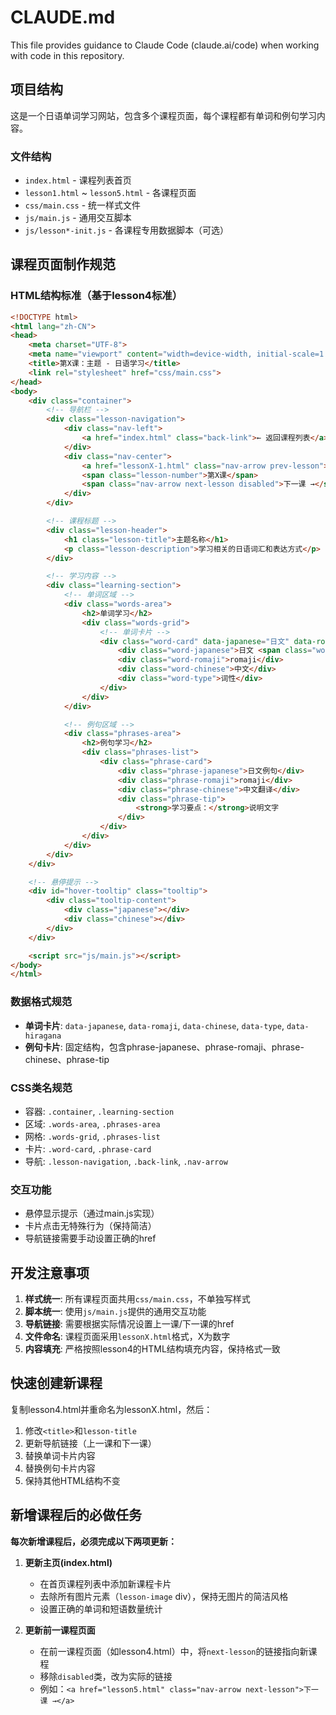# CLAUDE.md

This file provides guidance to Claude Code (claude.ai/code) when working with code in this repository.

## 项目结构

这是一个日语单词学习网站，包含多个课程页面，每个课程都有单词和例句学习内容。

### 文件结构
- `index.html` - 课程列表首页
- `lesson1.html` ~ `lesson5.html` - 各课程页面
- `css/main.css` - 统一样式文件
- `js/main.js` - 通用交互脚本
- `js/lesson*-init.js` - 各课程专用数据脚本（可选）

## 课程页面制作规范

### HTML结构标准（基于lesson4标准）
```html
<!DOCTYPE html>
<html lang="zh-CN">
<head>
    <meta charset="UTF-8">
    <meta name="viewport" content="width=device-width, initial-scale=1.0">
    <title>第X课：主题 - 日语学习</title>
    <link rel="stylesheet" href="css/main.css">
</head>
<body>
    <div class="container">
        <!-- 导航栏 -->
        <div class="lesson-navigation">
            <div class="nav-left">
                <a href="index.html" class="back-link">← 返回课程列表</a>
            </div>
            <div class="nav-center">
                <a href="lessonX-1.html" class="nav-arrow prev-lesson">← 上一课</a>
                <span class="lesson-number">第X课</span>
                <span class="nav-arrow next-lesson disabled">下一课 →</span>
            </div>
        </div>

        <!-- 课程标题 -->
        <div class="lesson-header">
            <h1 class="lesson-title">主题名称</h1>
            <p class="lesson-description">学习相关的日语词汇和表达方式</p>
        </div>

        <!-- 学习内容 -->
        <div class="learning-section">
            <!-- 单词区域 -->
            <div class="words-area">
                <h2>单词学习</h2>
                <div class="words-grid">
                    <!-- 单词卡片 -->
                    <div class="word-card" data-japanese="日文" data-romaji="romaji" data-chinese="中文" data-type="词性" data-hiragana="平假名">
                        <div class="word-japanese">日文 <span class="word-hiragana">(平假名)</span></div>
                        <div class="word-romaji">romaji</div>
                        <div class="word-chinese">中文</div>
                        <div class="word-type">词性</div>
                    </div>
                </div>
            </div>

            <!-- 例句区域 -->
            <div class="phrases-area">
                <h2>例句学习</h2>
                <div class="phrases-list">
                    <div class="phrase-card">
                        <div class="phrase-japanese">日文例句</div>
                        <div class="phrase-romaji">romaji</div>
                        <div class="phrase-chinese">中文翻译</div>
                        <div class="phrase-tip">
                            <strong>学习要点：</strong>说明文字
                        </div>
                    </div>
                </div>
            </div>
        </div>
    </div>

    <!-- 悬停提示 -->
    <div id="hover-tooltip" class="tooltip">
        <div class="tooltip-content">
            <div class="japanese"></div>
            <div class="chinese"></div>
        </div>
    </div>

    <script src="js/main.js"></script>
</body>
</html>
```

### 数据格式规范
- **单词卡片**: `data-japanese`, `data-romaji`, `data-chinese`, `data-type`, `data-hiragana`
- **例句卡片**: 固定结构，包含phrase-japanese、phrase-romaji、phrase-chinese、phrase-tip

### CSS类名规范
- 容器: `.container`, `.learning-section`
- 区域: `.words-area`, `.phrases-area`
- 网格: `.words-grid`, `.phrases-list`
- 卡片: `.word-card`, `.phrase-card`
- 导航: `.lesson-navigation`, `.back-link`, `.nav-arrow`

### 交互功能
- 悬停显示提示（通过main.js实现）
- 卡片点击无特殊行为（保持简洁）
- 导航链接需要手动设置正确的href

## 开发注意事项

1. **样式统一**: 所有课程页面共用`css/main.css`，不单独写样式
2. **脚本统一**: 使用`js/main.js`提供的通用交互功能
3. **导航链接**: 需要根据实际情况设置上一课/下一课的href
4. **文件命名**: 课程页面采用`lessonX.html`格式，X为数字
5. **内容填充**: 严格按照lesson4的HTML结构填充内容，保持格式一致

## 快速创建新课程

复制lesson4.html并重命名为lessonX.html，然后：
1. 修改`<title>`和`lesson-title`
2. 更新导航链接（上一课和下一课）
3. 替换单词卡片内容
4. 替换例句卡片内容
5. 保持其他HTML结构不变

## 新增课程后的必做任务

**每次新增课程后，必须完成以下两项更新：**

1. **更新主页(index.html)**
   - 在首页课程列表中添加新课程卡片
   - 去除所有图片元素（`lesson-image` div），保持无图片的简洁风格
   - 设置正确的单词和短语数量统计

2. **更新前一课程页面**
   - 在前一课程页面（如lesson4.html）中，将`next-lesson`的链接指向新课程
   - 移除`disabled`类，改为实际的链接
   - 例如：`<a href="lesson5.html" class="nav-arrow next-lesson">下一课 →</a>`